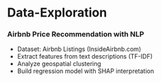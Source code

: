 # Data-Exploration
### Airbnb Price Recommendation with NLP
- Dataset: Airbnb Listings (InsideAirbnb.com)
- Extract features from text descriptions (TF-IDF)
- Analyze geospatial clustering
- Build regression model with SHAP interpretation
